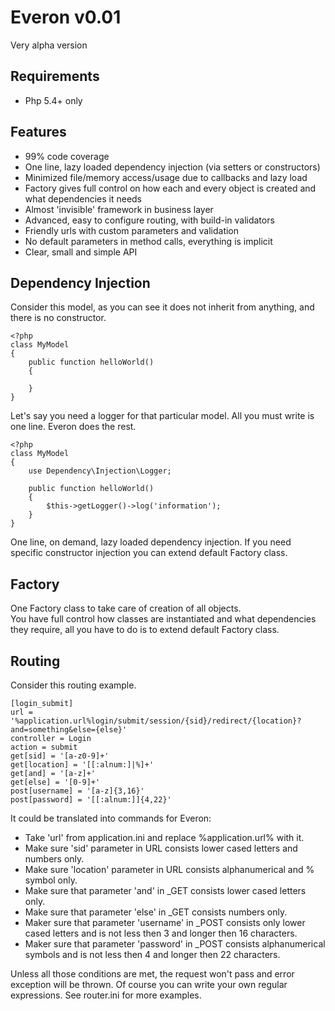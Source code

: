# Everon v0.01
Very alpha version

## Requirements
* Php 5.4+ only

## Features
* 99% code coverage
* One line, lazy loaded dependency injection (via setters or constructors)
* Minimized file/memory access/usage due to callbacks and lazy load
* Factory gives full control on how each and every object is created and what dependencies it needs
* Almost 'invisible' framework in business layer
* Advanced, easy to configure routing, with build-in validators  
* Friendly urls with custom parameters and validation
* No default parameters in method calls, everything is implicit
* Clear, small and simple API

## Dependency Injection
Consider this model, as you can see it does not inherit from anything, and there is no constructor.

    <?php
    class MyModel
    {
        public function helloWorld()
        {

        }    
    }
    
Let's say you need a logger for that particular model. All you must write is one line. Everon does the rest.

    <?php
    class MyModel
    {
        use Dependency\Injection\Logger;
            
        public function helloWorld()
        {
            $this->getLogger()->log('information');
        }
    }

One line, on demand, lazy loaded dependency injection.
If you need specific constructor injection you can extend default Factory class. 
 
## Factory
One Factory class to take care of creation of all objects.   
You have full control how classes are instantiated and what dependencies they require,
all you have to do is to extend default Factory class.


## Routing
Consider this routing example.

    [login_submit]
    url = '%application.url%login/submit/session/{sid}/redirect/{location}?and=something&else={else}'
    controller = Login
    action = submit
    get[sid] = '[a-z0-9]+'
    get[location] = '[[:alnum:]|%]+'
    get[and] = '[a-z]+'
    get[else] = '[0-9]+'
    post[username] = '[a-z]{3,16}'
    post[password] = '[[:alnum:]]{4,22}'
    
It could be translated into commands for Everon:
* Take 'url' from application.ini and replace %application.url% with it.
* Make sure 'sid' parameter in URL consists lower cased letters and numbers only.
* Make sure 'location' parameter in URL consists alphanumerical and % symbol only.
* Make sure that parameter 'and' in _GET consists lower cased letters only.
* Make sure that parameter 'else' in _GET consists numbers only.
* Maker sure that parameter 'username' in _POST consists only lower cased letters and is not less then 3 and longer 
  then 16 characters.
* Maker sure that parameter 'password' in _POST consists alphanumerical symbols and is not less then 4 and longer
  then 22 characters.

Unless all those conditions are met, the request won't pass and error exception will be thrown.
Of course you can write your own regular expressions. See router.ini for more examples.


